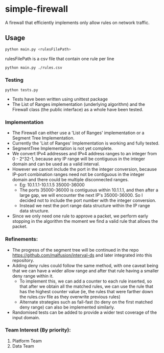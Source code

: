 # simple-firewall
A firewall that efficiently implements only allow rules on network traffic.

## Usage
``` bash
python main.py <rulesFilePath>
```
rulesFilePath is a csv file that contain one rule per line

`python main.py ./rules.csv`


 
### Testing
`python tests.py`
- Tests have been written using unittest package
- The List of Ranges implementation (underlying algorithm) and the Firewall class (the public interface) as a whole have been tested.


### Implementation
- The Firewall can either use a 'List of Ranges' implementation or a Segment Tree Implementation. 
- Currently the 'List of Ranges' Implementation is working and fully tested.
- SegmentTree Implementation is not yet complete.
- We convert IPv4 addresses and IPv4 address ranges to an integer from 0 - 2^32-1, because any IP range will be contiguous in the integer domain and can be used as a valid interval.
- However we cannot include the port in the integer conversion, because IP-port combination ranges need not be contiguous in the integer domain and there could be multiple disconnected ranges. 
  - Eg: 10.1.1.1-10.1.1.5 35000-36000
  - The ports 35000-36000 is contiguous within 10.1.1.1, and then after a large gap, we will encounter the next IP's 35000-36000. So I decided not to include the port number with the integer conversion.
  - Instead we nest the port range data structure within the IP range data structure.
- Since we only need one rule to approve a packet, we perform early stopping in the algorithm the moment we find a valid rule that allows the packet.


### Refinements:
- The progress of the segment tree will be continued in the repo https://github.com/malfusion/interval-ds and later integrated into this repository.
- Adding deny rules could follow the same method, with one caveat being that we can have a wider allow range and after that rule having a smaller deny range within it.
  - To implement this, we can add a counter to each rule inserted, so that after we obtain all the matched rules, we can use the rule that has the highest counter value (ie, the rules that were farther down the rules.csv file as they overwrite previous rules)
  - Alternate strategies such as fail-fast (to deny on the first matched deny range) can also be implemented similarly.
- Randomised tests can be added to provide a wider test coverage of the input domain.


### Team Interest (By priority):
1. Platform Team
2. Data Team